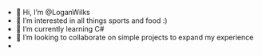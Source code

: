 - 👋 Hi, I’m @LoganWilks
- 👀 I’m interested in all things sports and food :)
- 🌱 I’m currently learning C#
- 💞️ I’m looking to collaborate on simple projects to expand my experience
- 

<!---
LoganWilks/LoganWilks is a ✨ special ✨ repository because its `README.md` (this file) appears on your GitHub profile.
You can click the Preview link to take a look at your changes.
--->
